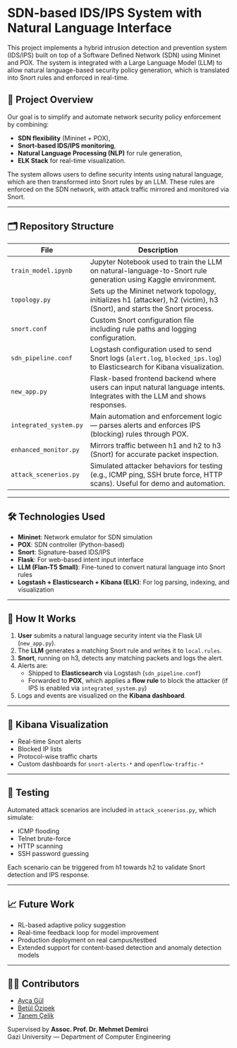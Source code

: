 # SDN-based IDS/IPS System with Natural Language Interface

This project implements a hybrid intrusion detection and prevention system (IDS/IPS) built on top of a Software Defined Network (SDN) using Mininet and POX. The system is integrated with a Large Language Model (LLM) to allow natural language-based security policy generation, which is translated into Snort rules and enforced in real-time.

## 📌 Project Overview

Our goal is to simplify and automate network security policy enforcement by combining:

- **SDN flexibility** (Mininet + POX),
- **Snort-based IDS/IPS monitoring**,
- **Natural Language Processing (NLP)** for rule generation,
- **ELK Stack** for real-time visualization.

The system allows users to define security intents using natural language, which are then transformed into Snort rules by an LLM. These rules are enforced on the SDN network, with attack traffic mirrored and monitored via Snort.

---

## 🗂️ Repository Structure

| File | Description |
|------|-------------|
| `train_model.ipynb` | Jupyter Notebook used to train the LLM on natural-language-to-Snort rule generation using Kaggle environment. |
| `topology.py` | Sets up the Mininet network topology, initializes h1 (attacker), h2 (victim), h3 (Snort), and starts the Snort process. |
| `snort.conf` | Custom Snort configuration file including rule paths and logging configuration. |
| `sdn_pipeline.conf` | Logstash configuration used to send Snort logs (`alert.log`, `blocked_ips.log`) to Elasticsearch for Kibana visualization. |
| `new_app.py` | Flask-based frontend backend where users can input natural language intents. Integrates with the LLM and shows responses. |
| `integrated_system.py` | Main automation and enforcement logic — parses alerts and enforces IPS (blocking) rules through POX. |
| `enhanced_monitor.py` | Mirrors traffic between h1 and h2 to h3 (Snort) for accurate packet inspection. |
| `attack_scenerios.py` | Simulated attacker behaviors for testing (e.g., ICMP ping, SSH brute force, HTTP scans). Useful for demo and automation. |

---

## 🛠️ Technologies Used

- **Mininet**: Network emulator for SDN simulation
- **POX**: SDN controller (Python-based)
- **Snort**: Signature-based IDS/IPS
- **Flask**: For web-based intent input interface
- **LLM (Flan-T5 Small)**: Fine-tuned to convert natural language into Snort rules
- **Logstash + Elasticsearch + Kibana (ELK)**: For log parsing, indexing, and visualization

---

## 🚀 How It Works

1. **User** submits a natural language security intent via the Flask UI (`new_app.py`).
2. The **LLM** generates a matching Snort rule and writes it to `local.rules`.
3. **Snort**, running on h3, detects any matching packets and logs the alert.
4. Alerts are:
    - Shipped to **Elasticsearch** via Logstash (`sdn_pipeline.conf`)
    - Forwarded to **POX**, which applies a **flow rule** to block the attacker (if IPS is enabled via `integrated_system.py`)
5. Logs and events are visualized on the **Kibana dashboard**.

---

## 📸 Kibana Visualization

- Real-time Snort alerts
- Blocked IP lists
- Protocol-wise traffic charts
- Custom dashboards for `snort-alerts-*` and `openflow-traffic-*`

---

## 🧪 Testing

Automated attack scenarios are included in `attack_scenerios.py`, which simulate:

- ICMP flooding
- Telnet brute-force
- HTTP scanning
- SSH password guessing

Each scenario can be triggered from h1 towards h2 to validate Snort detection and IPS response.

---

## 📈 Future Work

- RL-based adaptive policy suggestion
- Real-time feedback loop for model improvement
- Production deployment on real campus/testbed
- Extended support for content-based detection and anomaly detection models

---

## 👨‍💻 Contributors

- [Ayça Gül](https://github.com/aycagl)
- [Betül Özipek](https://github.com/betulozipek)
- [Tanem Çelik](https://github.com/tanemcelikk)

Supervised by **Assoc. Prof. Dr. Mehmet Demirci**  
Gazi University — Department of Computer Engineering


